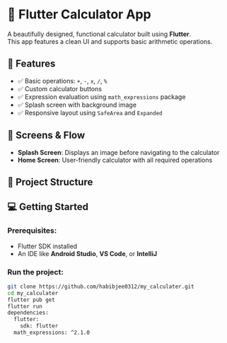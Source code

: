 # 🧮 Flutter Calculator App

A beautifully designed, functional calculator built using **Flutter**.  
This app features a clean UI and supports basic arithmetic operations.


## 🚀 Features

- ✅ Basic operations: `+`, `-`, `x`, `/`, `%`
- ✅ Custom calculator buttons
- ✅ Expression evaluation using `math_expressions` package
- ✅ Splash screen with background image
- ✅ Responsive layout using `SafeArea` and `Expanded`

## 📱 Screens & Flow

- **Splash Screen**: Displays an image before navigating to the calculator
- **Home Screen**: User-friendly calculator with all required operations

## 🧩 Project Structure


## 💻 Getting Started

### Prerequisites:
- Flutter SDK installed
- An IDE like **Android Studio**, **VS Code**, or **IntelliJ**

### Run the project:

```bash
git clone https://github.com/habibjee0312/my_calculater.git
cd my_calculater
flutter pub get
flutter run
dependencies:
  flutter:
    sdk: flutter
  math_expressions: ^2.1.0
